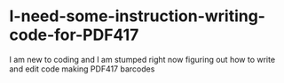 # I-need-some-instruction-writing-code-for-PDF417
I am new to coding and I am stumped right now figuring out how to write and edit code making PDF417 barcodes
